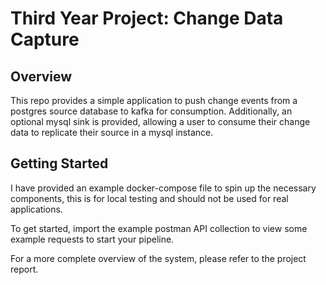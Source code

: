 # Third Year Project: Change Data Capture

## Overview
This repo provides a simple application to push change events from a postgres source database to kafka for consumption. Additionally, an optional mysql sink is provided, allowing a user to consume their change data to replicate their source in a mysql instance.

## Getting Started
I have provided an example docker-compose file to spin up the necessary components, this is for local testing and should not be used for real applications.

To get started, import the example postman API collection to view some example requests to start your pipeline.

For a more complete overview of the system, please refer to the project report.